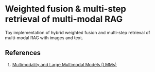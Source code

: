 # Weighted fusion & multi-step retrieval of multi-modal RAG

Toy implementation of hybrid weighted fusion and multi-step retrieval of multi-modal RAG with images and text.


## References

1. <a href="https://huyenchip.com/2023/10/10/multimodal.html">Multimodality and Large Multimodal Models (LMMs)</a>  

